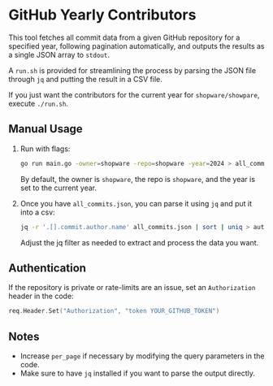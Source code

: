 # GitHub Yearly Contributors

This tool fetches all commit data from a given GitHub repository for a specified year, following pagination automatically, and outputs the results as a single JSON array to `stdout`.

A `run.sh` is provided for streamlining the process by parsing the JSON file through `jq` and putting the result in a CSV file.

If you just want the contributors for the current year for `shopware/showpare`, execute `./run.sh`.

## Manual Usage

1. Run with flags:
   ```bash
   go run main.go -owner=shopware -repo=shopware -year=2024 > all_commits.json
   ```

   By default, the owner is `shopware`, the repo is `shopware`, and the year is set to the current year.

2. Once you have `all_commits.json`, you can parse it using `jq` and put it into a csv:
   
   ```bash
   jq -r '.[].commit.author.name' all_commits.json | sort | uniq > authors.csv
   ```

   Adjust the jq filter as needed to extract and process the data you want.

## Authentication

If the repository is private or rate-limits are an issue, set an `Authorization` header in the code:
```go
req.Header.Set("Authorization", "token YOUR_GITHUB_TOKEN")
```

## Notes

- Increase `per_page` if necessary by modifying the query parameters in the code.
- Make sure to have `jq` installed if you want to parse the output directly.
